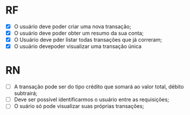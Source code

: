 # RF

- [x] O usuário deve poder criar uma nova transação;
- [x] O usuário deve poder obter um resumo da sua conta;
- [x] O Usuário deve pder listar todas transações que já correram;
- [x] O usuário devepoder visualizar uma transação única

# RN

- [ ] A transação pode ser do tipo crédito que somará ao valor total, débito subtrairá;
- [ ] Deve ser possível identificarmos o usuário entre as requisições;
- [ ] O suário só pode visualizar suas próprias transações;
